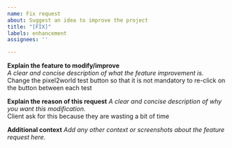 ```yaml
---
name: Fix request
about: Suggest an idea to improve the project
title: "[FIX]"
labels: enhancement
assignees: ''

---
```


**Explain the feature to modify/improve** <br>
_A clear and concise description of what the feature improvement is._ <br>
Change the pixel2world test button so that it is not mandatory to re-click on the button between each test

**Explain the reason of this request**
_A clear and concise description of why you want this modification._ <br>
Client ask for this because they are wasting a bit of time

**Additional context**
_Add any other context or screenshots about the feature request here._ <br>
